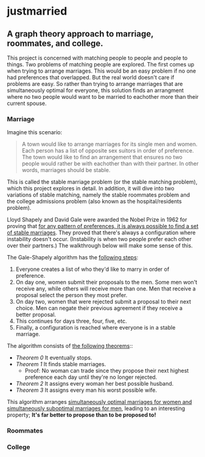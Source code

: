 # justmarried
## A graph theory approach to marriage, roommates, and college.
This project is concerned with matching people to people and people to things. Two problems of matching people are explored. The first comes up when trying to arrange marriages. This would be an easy problem if no one had preferences that overlapped. But the real world doesn't care if problems are easy. So rather than trying to arrange marriages that are simultaneously optimal for everyone, this solution finds an arrangment where no two people would want to be married to eachother more than their current spouse. 

### Marriage
Imagine this scenario: 
> A town would like to arrange marriages for its single men and women. Each person has a list of opposite sex suitors in order of preference. The town would like to find an arrangement that ensures no two people would rather be with eachother than with their partner. In other words, marriages should be stable. 

This is called the stable marriage problem (or the stable matching problem), which this project explores in detail. In addition, it will dive into two variations of stable matching, namely the stable roommates problem and the college admissions problem (also known as the hospital/residents problem).

Lloyd Shapely and David Gale were awarded the Nobel Prize in 1962 for proving that [for any pattern of preferences, it is always possible to find a set of stable marriages](https://apps.dtic.mil/dtic/tr/fulltext/u2/251958.pdf). They proved that there's always a configuration where instability doesn't occur. (Instability is when two people prefer each other over their partners.) The walkthrough below will make some sense of this.

The Gale-Shapely algorithm has the [following steps](https://www.youtube.com/watch?v=Qcv1IqHWAzg):
1. Everyone creates a list of who they'd like to marry in order of preference.
1. On day one, women submit their proposals to the men. Some men won't receive any, while others will receive more than one. Men that receive a proposal select the person they most prefer.
1. On day two, women that were rejected submit a proposal to their next choice. Men can negate their previous agreement if they receive a better proposal.
1. This continues for days three, four, five, etc.
1. Finally, a configuration is reached where everyone is in a stable marriage.

The  algorithm consists of [the following theorems](https://www.youtube.com/watch?v=LtTV6rIxhdo)::
* *Theorem 0* It eventually stops.
* *Theorem 1* It finds stable marriages.
  * Proof: No woman can trade since they propose their next highest preference each day until they're no longer rejected.
* *Theorem 2* It assigns every woman her best possible husband.
* *Theorem 3* It assigns every man his worst possible wife.

This algorithm arranges [simultaneously optimal marriages for women and simultaneously suboptimal marriages for men](https://youtu.be/LtTV6rIxhdo?t=331), leading to an interesting property; **It's far better to propose than to be proposed to!**

### Roommates

### College
